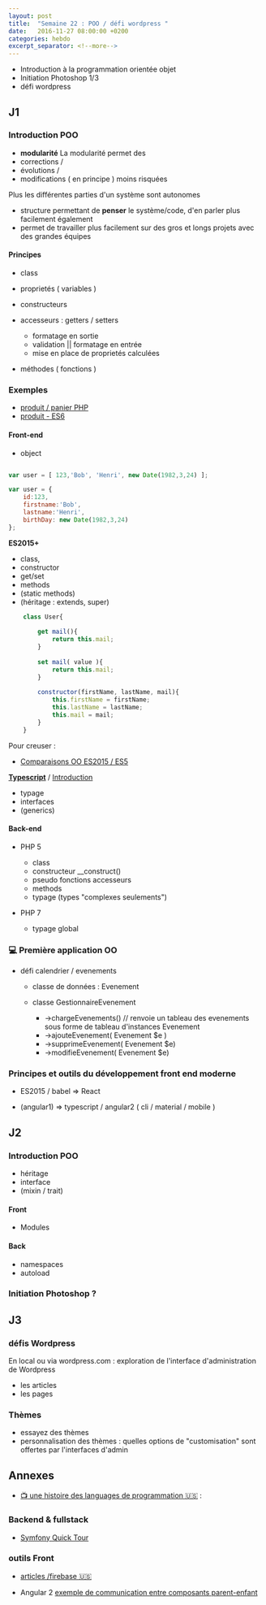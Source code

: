 ```yaml
---
layout: post
title:  "Semaine 22 : POO / défi wordpress "
date:   2016-11-27 08:00:00 +0200
categories: hebdo 
excerpt_separator: <!--more-->
---
```


- Introduction à la programmation orientée objet
- Initiation Photoshop 1/3
- défi wordpress

<!--more-->

## J1


### Introduction POO

- **modularité**
La modularité permet des 
- corrections / 
- évolutions / 
- modifications ( en principe ) moins risquées

Plus les différentes parties d'un système sont autonomes

- structure permettant de **penser** le système/code, d'en parler plus facilement également
- permet de travailler plus facilement sur des gros et longs projets avec des grandes équipes

#### Principes

- class
- proprietés ( variables )
- constructeurs

- accesseurs : getters / setters
  - formatage en sortie
  - validation || formatage en entrée
  - mise en place de proprietés calculées
- méthodes ( fonctions )

### Exemples

- [produit / panier PHP](https://gist.github.com/e18f0cc1db9d338b8c5774405d5c7eea)
- [produit - ES6](https://gist.github.com/rxlabz/fc295072f3b5bfa3a8ecf10e22962d91)

#### Front-end

- object 

```javascript

var user = [ 123,'Bob', 'Henri', new Date(1982,3,24) ];

var user = {
    id:123,
    firstname:'Bob',
    lastname:'Henri',
    birthDay: new Date(1982,3,24)
};
```

**ES2015+** 

- class,
- constructor
- get/set
- methods
- (static methods)
- (héritage : extends, super)

```javascript
    class User{
        
        get mail(){
            return this.mail;
        }
        
        set mail( value ){
            return this.mail;
        }
    
        constructor(firstName, lastName, mail){
            this.firstName = firstName; 
            this.lastName = lastName; 
            this.mail = mail; 
        }
    }
```

Pour creuser :

- [Comparaisons OO ES2015 / ES5](http://es6-features.org/#ClassDefinition)

**[Typescript](https://www.typescriptlang.org)** / [Introduction](https://www.typescriptlang.org/docs/handbook/basic-types.html)

- typage
- interfaces
- (generics)

#### Back-end

- PHP 5
  - class
  - constructeur __construct()
  - pseudo fonctions accesseurs
  - methods
  - typage (types "complexes seulements")
  
- PHP 7
  - typage global

### :computer: Première application OO 

- défi calendrier / evenements

  - classe de données : Evenement
  
  - classe GestionnaireEvenement
    - ->chargeEvenements() // renvoie un tableau des evenements sous forme de tableau d'instances Evenement
    - ->ajouteEvenement( Evenement $e )
    - ->supprimeEvenement( Evenement $e)
    - ->modifieEvenement( Evenement $e)


### Principes et outils du développement front end moderne

- ES2015 / babel => React
 
- (angular1) => typescript / angular2 ( cli / material / mobile ) 

## J2

### Introduction POO

- héritage
- interface
- (mixin / trait)

#### Front

- Modules

#### Back

- namespaces
- autoload

### Initiation Photoshop ?

## J3

### défis Wordpress

En local ou via wordpress.com : exploration de l'interface d'administration de Wordpress
  - les articles
  - les pages

### Thèmes

- essayez des thèmes
- personnalisation des thèmes : quelles options de "customisation" sont offertes par l'interfaces d'admin

## Annexes

- [:tv: une histoire des languages de programmation :us:](https://www.youtube.com/watch?v=Sg4U4r_AgJU) :   

### Backend & fullstack

- [Symfony Quick Tour](http://symfony.com/pdf/Symfony_quick_tour_3.1.pdf)


### outils Front

- [articles /firebase :us:](https://howtofirebase.com)

- Angular 2 [exemple de communication entre composants parent-enfant](https://github.com/rxlabz/ng2_compocom)